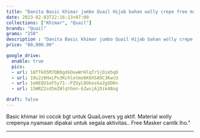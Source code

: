 ```yaml
---
title: "Danita Basic khimar jumbo Quail Hijab bahan wolly crepe free masker"
date: 2023-02-03T22:16:13+07:00
collections: ["Khimar", "Quail"]
brands: "Quail"
grams: "250"
description : "Danita Basic khimar jumbo Quail Hijab bahan wolly crepe free masker"
price: "80,000.00"

google_drive:
  enable: true
  pics:
  - url: 18fTkO5M7QB0gdkOewWrHlqTrSjDim5qO
  - url: 19u2z0HxLPx3Kchlotmo6K6XSA9C3KwcU
  - url: 1eNEQU1oF5y71--PZUyLDOkos6aZgXDKn
  - url: 15WRZ2sdSmZWlqYGen-6ZwvjAjDik4Bog

draft: false
---
```


Basic khimar ini cocok bgt untuk QuaiLovers yg aktif. Material wolly crepenya nyamaan dipakai untuk segala aktivitas.. Free Masker cantik lho."

------------      
  
